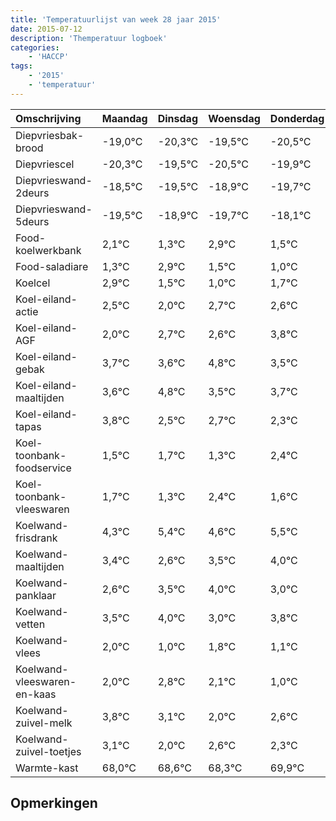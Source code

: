 ```yaml
---
title: 'Temperatuurlijst van week 28 jaar 2015'
date: 2015-07-12
description: 'Themperatuur logboek'
categories:
    - 'HACCP'
tags:
    - '2015'
    - 'temperatuur'
---
```

|Omschrijving|Maandag|Dinsdag|Woensdag|Donderdag|Vrijdag|Zaterdag|Zondag|
|:---|:---|:---|:---|:---|:---|:---|:---|
|Diepvriesbak-brood|-19,0°C|-20,3°C|-19,5°C|-20,5°C|-19,9°C|-20,7°C|-19,1°C|
|Diepvriescel|-20,3°C|-19,5°C|-20,5°C|-19,9°C|-20,7°C|-19,1°C|-20,5°C|
|Diepvrieswand-2deurs|-18,5°C|-19,5°C|-18,9°C|-19,7°C|-18,1°C|-19,5°C|-20,0°C|
|Diepvrieswand-5deurs|-19,5°C|-18,9°C|-19,7°C|-18,1°C|-19,5°C|-20,0°C|-19,3°C|
|Food-koelwerkbank|2,1°C|1,3°C|2,9°C|1,5°C|1,0°C|1,7°C|1,6°C|
|Food-saladiare|1,3°C|2,9°C|1,5°C|1,0°C|1,7°C|1,6°C|2,8°C|
|Koelcel|2,9°C|1,5°C|1,0°C|1,7°C|1,6°C|2,8°C|1,5°C|
|Koel-eiland-actie|2,5°C|2,0°C|2,7°C|2,6°C|3,8°C|2,5°C|2,7°C|
|Koel-eiland-AGF|2,0°C|2,7°C|2,6°C|3,8°C|2,5°C|2,7°C|2,3°C|
|Koel-eiland-gebak|3,7°C|3,6°C|4,8°C|3,5°C|3,7°C|3,3°C|4,4°C|
|Koel-eiland-maaltijden|3,6°C|4,8°C|3,5°C|3,7°C|3,3°C|4,4°C|3,6°C|
|Koel-eiland-tapas|3,8°C|2,5°C|2,7°C|2,3°C|3,4°C|2,6°C|3,5°C|
|Koel-toonbank-foodservice|1,5°C|1,7°C|1,3°C|2,4°C|1,6°C|2,5°C|3,0°C|
|Koel-toonbank-vleeswaren|1,7°C|1,3°C|2,4°C|1,6°C|2,5°C|3,0°C|2,0°C|
|Koelwand-frisdrank|4,3°C|5,4°C|4,6°C|5,5°C|6,0°C|5,0°C|5,8°C|
|Koelwand-maaltijden|3,4°C|2,6°C|3,5°C|4,0°C|3,0°C|3,8°C|3,1°C|
|Koelwand-panklaar|2,6°C|3,5°C|4,0°C|3,0°C|3,8°C|3,1°C|2,0°C|
|Koelwand-vetten|3,5°C|4,0°C|3,0°C|3,8°C|3,1°C|2,0°C|2,6°C|
|Koelwand-vlees|2,0°C|1,0°C|1,8°C|1,1°C|0,0°C|0,6°C|0,3°C|
|Koelwand-vleeswaren-en-kaas|2,0°C|2,8°C|2,1°C|1,0°C|1,6°C|1,3°C|2,9°C|
|Koelwand-zuivel-melk|3,8°C|3,1°C|2,0°C|2,6°C|2,3°C|3,9°C|3,5°C|
|Koelwand-zuivel-toetjes|3,1°C|2,0°C|2,6°C|2,3°C|3,9°C|3,5°C|2,5°C|
|Warmte-kast|68,0°C|68,6°C|68,3°C|69,9°C|69,5°C|68,5°C|69,4°C|

## Opmerkingen


